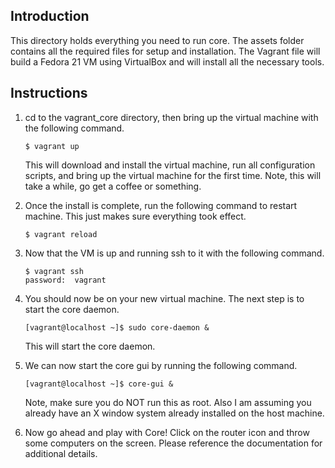 ## Introduction
This directory holds everything you need to run core. The assets folder contains all the required files for setup and installation. The Vagrant file will build a Fedora 21 VM using VirtualBox and will install all the necessary tools.

## Instructions
1. cd to the vagrant_core directory, then bring up the virtual machine with the following command.
    ````
    $ vagrant up
    ````
    This will download and install the virtual machine, run all configuration scripts, and bring up the virtual machine for the first time. Note, this will take a while, go get a coffee or something.

2. Once the install is complete, run the following command to restart machine. This just makes sure everything took effect.
    ```
    $ vagrant reload
    ```
    
3. Now that the VM is up and running ssh to it with the following command. 
    ```
    $ vagrant ssh
    password:  vagrant
    ```
    
4. You should now be on your new virtual machine. The next step is to start the core daemon. 
    ```
    [vagrant@localhost ~]$ sudo core-daemon & 
    ```
    This will start the core daemon.
    
5. We can now start the core gui by running the following command.
    ```
    [vagrant@localhost ~]$ core-gui &
    ```
    Note, make sure you do NOT run this as root. Also I am assuming you already have an X window system already installed on the host machine. 
    
6. Now go ahead and play with Core! Click on the router icon and throw some computers on the screen. Please reference the documentation for additional details. 
